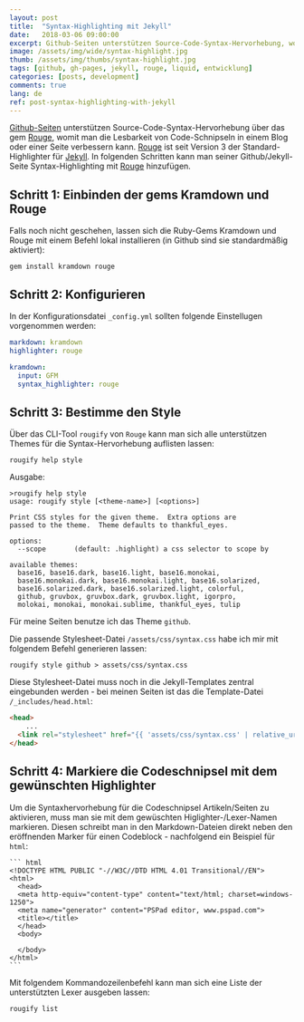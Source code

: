 ```yaml
---
layout: post
title:  "Syntax-Highlighting mit Jekyll"
date:   2018-03-06 09:00:00
excerpt: Github-Seiten unterstützen Source-Code-Syntax-Hervorhebung, womit man die Lesbarkeit von Code-Schnipseln in einem Blog oder einer Seite verbessern kann. Der Artikel erklärt, wie man diese aktiviert. 
image: /assets/img/wide/syntax-highlight.jpg
thumb: /assets/img/thumbs/syntax-highlight.jpg
tags: [github, gh-pages, jekyll, rouge, liquid, entwicklung]
categories: [posts, development]
comments: true
lang: de
ref: post-syntax-highlighting-with-jekyll
---
```


[Github-Seiten](https://pages.github.com/) unterstützen Source-Code-Syntax-Hervorhebung über das gem 
[Rouge](https://github.com/jneen/rouge), womit man die Lesbarkeit von Code-Schnipseln in einem Blog oder einer Seite verbessern kann.
[Rouge](https://github.com/jneen/rouge) ist seit Version 3 der Standard-Highlighter für [Jekyll](https://jekyllrb.com/). In folgenden Schritten kann man seiner Github/Jekyll-Seite Syntax-Highlighting mit [Rouge](https://github.com/jneen/rouge) hinzufügen.

## Schritt 1: Einbinden der gems Kramdown und Rouge

Falls noch nicht geschehen, lassen sich die Ruby-Gems Kramdown und Rouge mit einem Befehl lokal installieren (in Github sind sie standardmäßig aktiviert):

``` shell
gem install kramdown rouge
```

## Schritt 2: Konfigurieren

In der Konfigurationsdatei `_config.yml` sollten folgende Einstellugen vorgenommen werden:

``` yaml
markdown: kramdown
highlighter: rouge

kramdown:
  input: GFM
  syntax_highlighter: rouge
```

## Schritt 3: Bestimme den Style

Über das CLI-Tool `rougify` von `Rouge` kann man sich alle unterstützen Themes für die Syntax-Hervorhebung auflisten lassen:

``` shell
rougify help style
``` 

Ausgabe:

``` shell
>rougify help style
usage: rougify style [<theme-name>] [<options>]

Print CSS styles for the given theme.  Extra options are
passed to the theme.  Theme defaults to thankful_eyes.

options:
  --scope       (default: .highlight) a css selector to scope by

available themes:
  base16, base16.dark, base16.light, base16.monokai, 
  base16.monokai.dark, base16.monokai.light, base16.solarized, 
  base16.solarized.dark, base16.solarized.light, colorful, 
  github, gruvbox, gruvbox.dark, gruvbox.light, igorpro, 
  molokai, monokai, monokai.sublime, thankful_eyes, tulip
```

Für meine Seiten benutze ich das Theme `github`. 

Die passende Stylesheet-Datei `/assets/css/syntax.css` habe ich mir mit folgendem Befehl generieren lassen:

``` shell
rougify style github > assets/css/syntax.css
```

Diese Stylesheet-Datei muss noch in die Jekyll-Templates zentral eingebunden werden - bei meinen Seiten ist das die Template-Datei `/_includes/head.html`:

``` html
<head>
    ...
  <link rel="stylesheet" href="{{ 'assets/css/syntax.css' | relative_url }}" />
</head>

```

## Schritt 4: Markiere die Codeschnipsel mit dem gewünschten Highlighter

Um die Syntaxhervorhebung für die Codeschnipsel Artikeln/Seiten zu aktivieren, muss man sie mit dem gewüschten Higlighter-/Lexer-Namen markieren. Diesen schreibt man in den Markdown-Dateien direkt neben den eröffnenden Marker für einen Codeblock - nachfolgend ein Beispiel für `html`:

    ``` html
    <!DOCTYPE HTML PUBLIC "-//W3C//DTD HTML 4.01 Transitional//EN">
    <html>
      <head>
      <meta http-equiv="content-type" content="text/html; charset=windows-1250">
      <meta name="generator" content="PSPad editor, www.pspad.com">
      <title></title>
      </head>
      <body>
    
      </body>
    </html>
    ```

Mit folgendem Kommandozeilenbefehl kann man sich eine Liste der unterstützten Lexer ausgeben lassen:

``` shell
rougify list
```
